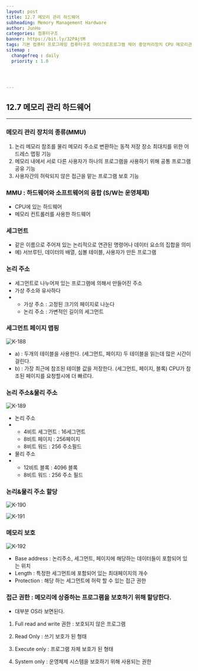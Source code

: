 ```yaml
---
layout: post
title: 12.7 메모리 관리 하드웨어
subheading: Memory Management Hardware
author: JunHo
categories: 컴퓨터구조
banner: https://bit.ly/32PAjtM
tags: 기본 컴퓨터 프로그래밍 컴퓨터구조 마이크로프로그램 제어 중앙처리장치 CPU 메모리관리
sitemap :
  changefreq : daily
  priority : 1.0




---
```




## 12.7 메모리 관리 하드웨어

---

### 메모리 관리 장치의 종류(MMU)

1. 논리 메모리 참조를 물리 메모리 주소로 변환하는 동적 저장 장소 최대치를 위한 어드레스 맵핑 기능
2. 메모리 내에서 서로 다른 사용자가 하나의 프로그램을 사용하기 위해 공통 프로그램 공유 기능
3. 사용자간의 허락되지 않은 접근을 맡는 프로그램 보호 기능



### MMU : 하드웨어와 소프트웨어의 융합 (S/W는 운영체제)

- CPU에 있는 하드웨어
- 메모리 컨트롤러를 사용한 하드웨어



### 세그먼트

- 같은 이름으로 주어져 있는 논리적으로 연관된 명령어나 데이터 요소의 집합을 의미
- 예) 서브루틴, 데이터의 배열, 심볼 테이블, 사용자가 만든 프로그램



### 논리 주소

- 세그먼트로 나누어져 있는 프로그램에 의해서 만들어진 주소
- 가상 주소와 유사하다
- - 가상 주소 : 고정된 크기의 페이지로 나눈다
  - 논리 주소 : 가변적인 길이의 세그먼트



### 세그먼트 페이지 맵핑

![K-188](https://user-images.githubusercontent.com/38898759/120964989-2803d780-c79f-11eb-8002-a1888bcada54.png)

- a) : 두개의 테이블을 사용한다. (세그먼트, 페이지) 두 테이블을 읽는데 많은 시간이 걸린다.
- b) : 가장 최근에 참조된 테이블 값을 저장한다. (세그먼트, 페이지, 블록) CPU가 참조된 페이지를 요청할시에 더 빠르다.



### 논리 주소&물리 주소

![K-189](https://user-images.githubusercontent.com/38898759/120965344-be37fd80-c79f-11eb-9e60-3c88090dd588.png)

- 논리 주소
- - 4비트 세그먼트 : 16세그먼트
  - 8비트 페이지 : 256페이지
  - 8비트 워드 : 256 주소필드
- 물리 주소
- - 12비트 블록 : 4096 블록
  - 8비트 워드 : 256 주소 필드

 



### 논리&물리 주소 할당

![K-190](https://user-images.githubusercontent.com/38898759/120965430-d871db80-c79f-11eb-8dcc-1a123c54b74f.png)

![K-191](https://user-images.githubusercontent.com/38898759/120965801-5209c980-c7a0-11eb-94e9-45886b1256e5.png)





### 메모리 보호

![K-192](https://user-images.githubusercontent.com/38898759/120966094-b3ca3380-c7a0-11eb-8c7a-6eedf457e82c.png)

- Base address : 논리주소, 세그먼트, 페이지에 해당하는 데이터들이 포함되어 있는 위치
- Length : 특정한 세그먼트에 포함되어 있는 최대페이지의 개수
- Protection : 해당 하는 세그먼트에 허락 할 수 있는 접근 권한



### 접근 권한 : 메모리에 상중하는 프로그램을 보호하기 위해 할당한다.

- 대부분 OS라 보면된다.

1) Full read and write 권한 : 보호되지 않은 프로그램

2) Read Only : 쓰기 보호가 된 형태

3) Execute only : 프로그램 자체 보호가 된 형태

4) System only : 운영체제 시스템을 보호하기 위해 사용되는 권한

